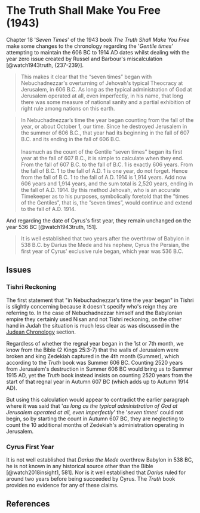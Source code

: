 # The Truth Shall Make You Free (1943)

Chapter 18 '_Seven Times_' of the 1943 book _The Truth Shall Make You Free_ make some changes to the chronology
regarding the '_Gentile times_' attempting to maintain the 606 BC to 1914 AD dates whilst dealing
with the year zero issue created by Russel and Barbour's miscalculation [@watch1943truth, {237-239}].

> This makes it clear that the “seven times” began
  with Nebuchadnezzar's overturning of Jehovah's typical Theocracy at Jerusalem, in 606
  B.C. As long as the typical administration of
  God at Jerusalem operated at all, even imperfectly,
  in his name, that long there was some
  measure of national sanity and a partial exhibition
  of right rule among nations on this earth.

> In Nebuchadnezzar’s time the year began counting from the fall of the year, or about October
  1, our time. Since he destroyed Jerusalem in the summer of 606 B.C., that year had its
  beginning in the fall of 607 B.C. and its ending in the fall of 606 B.C.
  <br><br>
  Inasmuch as the count of the Gentile “seven times” began its first year at the fall of 607 B.C.,
  it is simple to calculate when they end. From the fall of 607 B.C. to the fall of B.C. 1 is exactly
  606 years. From the fall of B.C. 1 to the fall of A.D. 1 is one year, do not forget. Hence from
  the fall of B.C. 1 to the fall of A.D. 1914 is 1,914 years. Add now 606 years and 1,914 years, and
  the sum total is 2,520 years, ending in the fall of A.D. 1914. By this method Jehovah, who is an
  accurate Timekeeper as to his purposes, symbolically foretold that the ”times of the Gentiles”,
  that is, the ”seven times”, would continue and extend to the fall of A.D. 1914.

And regarding the date of Cyrus's first year, they remain unchanged on the year 536 BC [@watch1943truth, 151].

> It is well established that two years
  after the overthrow of Babylon in 538 B.C. by
  Darius the Mede and his nephew, Cyrus the
  Persian, the first year of Cyrus' exclusive rule
  began, which year was 536 B.C.

## Issues

### Tishri Reckoning

The first statement that "in Nebuchadnezzar’s time the year began" in Tishri is slightly concerning because
it doesn't specify who's reign they are referring to.
In the case of Nebuchadnezzar himself and the Babylonian empire they certainly used Nisan and not Tishri reckoning,
on the other hand in Judah the situation is much less clear as was discussed in the 
[Judean Chronology](../../judean/README.md) section.

Regardless of whether the regnal year began in the 1st or 7th month, we know from the Bible (2 Kings 25:3-7) that 
the walls of Jerusalem were broken and king Zedekiah captured in the 4th month (Summer), which according to the _Truth_ 
book was Summer 606 BC. 
Counting 2520 years from Jerusalem's destruction in Summer 606 BC would bring us to Summer 1915 AD, 
yet the _Truth_ book instead insists on counting 2520 years from the start of that 
regnal year in Autumn 607 BC (which adds up to Autumn 1914 AD). 

But using this calculation would appear to contradict the earlier paragraph where it was said that 
'_as long as the typical administration of God at Jerusalem operated at all, even imperfectly_' the '_seven times_'
could not begin, so by starting the count in Autumn 607 BC, they are neglecting to count the 10 additional months of 
Zedekiah's administration operating in Jerusalem.

### Cyrus First Year

It is not well established that _Darius the Mede_ overthrew Babylon in 538 BC, he is not known in any
historical source other than the Bible [@watch2018insight1, 581]. Nor is it well established that _Darius_ ruled for
around two years before being succeeded by Cyrus. The _Truth_ book provides no evidence for any of these claims.

## References
